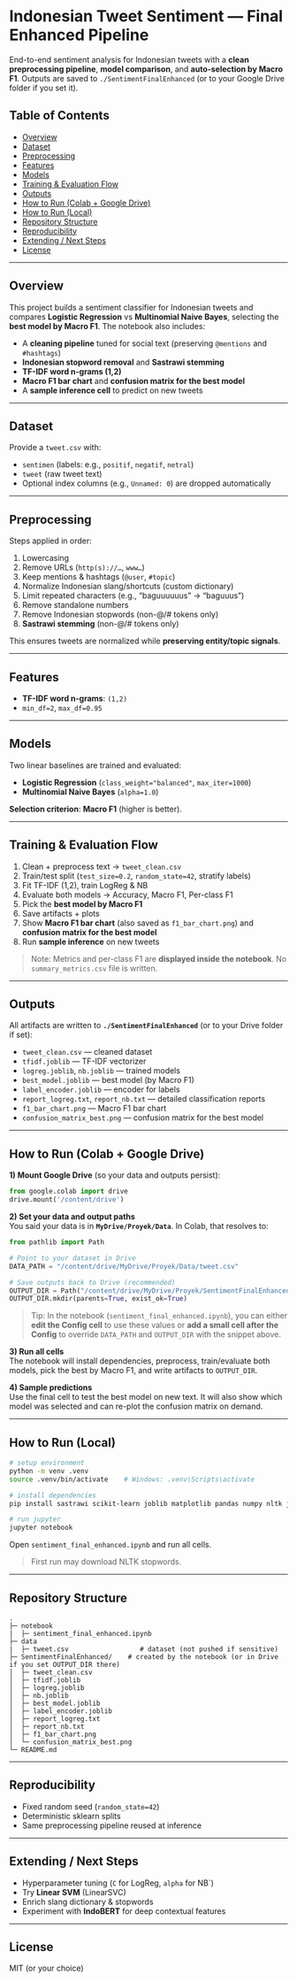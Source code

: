 # Indonesian Tweet Sentiment — Final Enhanced Pipeline

End-to-end sentiment analysis for Indonesian tweets with a **clean preprocessing pipeline**, **model comparison**, and **auto-selection by Macro F1**. Outputs are saved to `./SentimentFinalEnhanced` (or to your Google Drive folder if you set it).

## Table of Contents
- [Overview](#overview)
- [Dataset](#dataset)
- [Preprocessing](#preprocessing)
- [Features](#features)
- [Models](#models)
- [Training & Evaluation Flow](#training--evaluation-flow)
- [Outputs](#outputs)
- [How to Run (Colab + Google Drive)](#how-to-run-colab--google-drive)
- [How to Run (Local)](#how-to-run-local)
- [Repository Structure](#repository-structure)
- [Reproducibility](#reproducibility)
- [Extending / Next Steps](#extending--next-steps)
- [License](#license)

---

## Overview
This project builds a sentiment classifier for Indonesian tweets and compares **Logistic Regression** vs **Multinomial Naive Bayes**, selecting the **best model by Macro F1**. The notebook also includes:
- A **cleaning pipeline** tuned for social text (preserving `@mentions` and `#hashtags`)
- **Indonesian stopword removal** and **Sastrawi stemming**
- **TF-IDF word n-grams (1,2)**
- **Macro F1 bar chart** and **confusion matrix for the best model**
- A **sample inference cell** to predict on new tweets

---

## Dataset
Provide a `tweet.csv` with:
- `sentimen` (labels: e.g., `positif`, `negatif`, `netral`)
- `tweet` (raw tweet text)
- Optional index columns (e.g., `Unnamed: 0`) are dropped automatically

---

## Preprocessing
Steps applied in order:

1. Lowercasing  
2. Remove URLs (`http(s)://…`, `www…`)  
3. Keep mentions & hashtags (`@user`, `#topic`)  
4. Normalize Indonesian slang/shortcuts (custom dictionary)  
5. Limit repeated characters (e.g., “baguuuuuus” → “baguuus”)  
6. Remove standalone numbers  
7. Remove Indonesian stopwords (non-@/# tokens only)  
8. **Sastrawi stemming** (non-@/# tokens only)  

This ensures tweets are normalized while **preserving entity/topic signals**.

---

## Features
- **TF-IDF word n-grams**: `(1,2)`  
- `min_df=2`, `max_df=0.95`  

---

## Models
Two linear baselines are trained and evaluated:
- **Logistic Regression** (`class_weight="balanced"`, `max_iter=1000`)  
- **Multinomial Naive Bayes** (`alpha=1.0`)  

**Selection criterion**: **Macro F1** (higher is better).  

---

## Training & Evaluation Flow
1. Clean + preprocess text → `tweet_clean.csv`  
2. Train/test split (`test_size=0.2`, `random_state=42`, stratify labels)  
3. Fit TF-IDF (1,2), train LogReg & NB  
4. Evaluate both models → Accuracy, Macro F1, Per-class F1  
5. Pick the **best model by Macro F1**  
6. Save artifacts + plots  
7. Show **Macro F1 bar chart** (also saved as `f1_bar_chart.png`) and **confusion matrix for the best model**  
8. Run **sample inference** on new tweets  

> Note: Metrics and per-class F1 are **displayed inside the notebook**. No `summary_metrics.csv` file is written.

---

## Outputs
All artifacts are written to **`./SentimentFinalEnhanced`** (or to your Drive folder if set):

- `tweet_clean.csv` — cleaned dataset  
- `tfidf.joblib` — TF-IDF vectorizer  
- `logreg.joblib`, `nb.joblib` — trained models  
- `best_model.joblib` — best model (by Macro F1)  
- `label_encoder.joblib` — encoder for labels  
- `report_logreg.txt`, `report_nb.txt` — detailed classification reports  
- `f1_bar_chart.png` — Macro F1 bar chart  
- `confusion_matrix_best.png` — confusion matrix for the best model  

---

## How to Run (Colab + Google Drive)

**1) Mount Google Drive** (so your data and outputs persist):

```python
from google.colab import drive
drive.mount('/content/drive')
```

**2) Set your data and output paths**  
You said your data is in **`MyDrive/Proyek/Data`**. In Colab, that resolves to:

```python
from pathlib import Path

# Point to your dataset in Drive
DATA_PATH = "/content/drive/MyDrive/Proyek/Data/tweet.csv"

# Save outputs back to Drive (recommended)
OUTPUT_DIR = Path("/content/drive/MyDrive/Proyek/SentimentFinalEnhanced")
OUTPUT_DIR.mkdir(parents=True, exist_ok=True)
```

> Tip: In the notebook (`sentiment_final_enhanced.ipynb`), you can either **edit the Config cell** to use these values or **add a small cell after the Config** to override `DATA_PATH` and `OUTPUT_DIR` with the snippet above.

**3) Run all cells**  
The notebook will install dependencies, preprocess, train/evaluate both models, pick the best by Macro F1, and write artifacts to `OUTPUT_DIR`.

**4) Sample predictions**  
Use the final cell to test the best model on new text. It will also show which model was selected and can re-plot the confusion matrix on demand.

---

## How to Run (Local)
```bash
# setup environment
python -m venv .venv
source .venv/bin/activate    # Windows: .venv\Scripts\activate

# install dependencies
pip install sastrawi scikit-learn joblib matplotlib pandas numpy nltk jupyter

# run jupyter
jupyter notebook
```

Open `sentiment_final_enhanced.ipynb` and run all cells.  
> First run may download NLTK stopwords.

---

## Repository Structure
```
.
├─ notebook
|  ├─ sentiment_final_enhanced.ipynb
├─ data
|  ├─ tweet.csv                  # dataset (not pushed if sensitive)
├─ SentimentFinalEnhanced/    # created by the notebook (or in Drive if you set OUTPUT_DIR there)
│  ├─ tweet_clean.csv
│  ├─ tfidf.joblib
│  ├─ logreg.joblib
│  ├─ nb.joblib
│  ├─ best_model.joblib
│  ├─ label_encoder.joblib
│  ├─ report_logreg.txt
│  ├─ report_nb.txt
│  ├─ f1_bar_chart.png
│  └─ confusion_matrix_best.png
└─ README.md
```

---

## Reproducibility
- Fixed random seed (`random_state=42`)  
- Deterministic sklearn splits  
- Same preprocessing pipeline reused at inference  

---

## Extending / Next Steps
- Hyperparameter tuning (`C` for LogReg, `alpha` for NB`)  
- Try **Linear SVM** (LinearSVC)  
- Enrich slang dictionary & stopwords  
- Experiment with **IndoBERT** for deep contextual features  

---

## License
MIT (or your choice)
